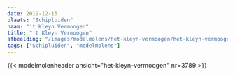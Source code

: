 ```yaml
---
date: 2019-12-15
plaats: "Schipluiden"
naam: "'t Kleyn Vermoogen"
title: "'t Kleyn Vermoogen"
afbeelding: "/images/modelmolens/het-kleyn-vermoogen/het-kleyn-vermoogen-2020.jpg"
tags: ["Schipluiden", "modelmolens"]
---
```

{{< modelmolenheader ansicht="het-kleyn-vermoogen" nr=3789 >}}
